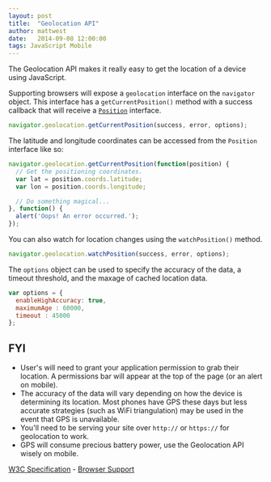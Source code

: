 ```yaml
---
layout: post
title:  "Geolocation API"
author: mattwest
date:   2014-09-08 12:00:00
tags: JavaScript Mobile
---
```


The Geolocation API makes it really easy to get the location of a device using JavaScript.

Supporting browsers will expose a `geolocation` interface on the `navigator` object. This interface has a `getCurrentPosition()` method with a success callback that will receive a [`Position`](http://www.w3.org/TR/geolocation-API/#position_interface) interface.  

```js
navigator.geolocation.getCurrentPosition(success, error, options);
```

The latitude and longitude coordinates can be accessed from the `Position` interface like so:

```js
navigator.geolocation.getCurrentPosition(function(position) {  
  // Get the positioning coordinates.  
  var lat = position.coords.latitude;  
  var lon = position.coords.longitude;  

  // Do something magical...  
}, function() {  
  alert('Oops! An error occurred.');  
});
```

You can also watch for location changes using the `watchPosition()` method.

```js
navigator.geolocation.watchPosition(success, error, options);
```

The `options` object can be used to specify the accuracy of the data, a timeout threshold, and the maxage of cached location data.

```js
var options = {
  enableHighAccuracy: true,
  maximumAge : 60000,
  timeout : 45000
};
```

## FYI

* User's will need to grant your application permission to grab their location. A permissions bar will appear at the top of the page (or an alert on mobile).
* The accuracy of the data will vary depending on how the device is determining its location. Most phones have GPS these days but less accurate strategies (such as WiFi triangulation) may be used in the event that GPS is unavailable.
* You'll need to be serving your site over `http://` or `https://` for geolocation to work.
* GPS will consume precious battery power, use the Geolocation API wisely on mobile.

[W3C Specification](http://www.w3.org/TR/geolocation-API/) - [Browser Support](http://caniuse.com/#feat=geolocation)
